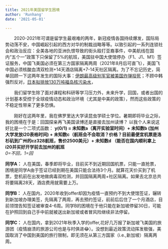 ```yaml
---
title: 2021年美国留学生困境
author: 'Runhang'
date: '2021-05-01'

---
```


&emsp;&emsp;2020-2021年可谓是留学生最艰难的两年，新冠疫情各国持续爆发，国际局势动荡不安，中国崛起引起的西方对华的制裁战略等等。以致引起的一系列连锁社会和政治反应：全美各地的亚洲仇恨导致的街头殴打亚裔事件，中美航线在国内“五个一”政策下只保留了5%的航班，美国驻中国大使馆停办（F1、J1、M1）签证服务，中国飞美国必须在第三方国家隔离两周（2021年8月后可直飞），美国飞中国必须核酸血清双检测+14天酒店隔离+7-14天社区隔离。为了不忘记历史，简单回顾一下这两年发生的国际大事：[伊朗最高级别军官被美国炸弹投死](https://www.bbc.com/news/world-middle-east-50979463)；不顾中韩强烈反对，[日本拟排放130万吨福岛核污染水](https://www.bbc.com/news/world-asia-56728068)，

&emsp;&emsp;我们留学生除了面对课程和科研等学习压力外，未来升学，回国，或者出国的计划基本受控于全球疫情动态和政治环境（尤其是中美的政策），然而这些政策的不稳定性带来了更多恐惧。

&emsp;&emsp;刚好在这两年里，我在佛罗里达大学读昆虫学硕士学位。暑期即将毕业之际，我的困境在于是：回国探亲再飞美国读博还是直接去加州读博？ 以我个人来说这好比是一个二项式函数： **y(0/1) = 未知数a（离开实验室时间）+ 未知数b (加州大学发放i20表格时间) + 未知数c（航班会不会取消？价格？目前最便宜机票是洛杉矶到广州的cz328航班，售价2500美元）+ 未知数d （能否在国内顺利拿上i20并买好开学前去加州的航班**
</br>*0=不回，1=回*

**同学A：** 人在美国，春季即将毕业，目前买不到近期回国机票，只能一直抢票，困境是同学A由于签证已经到期在美国只能合法待3个月。就算花天价买到了机票，登机前在出发地做病毒双检测，并回国隔离两周+社区隔离。如果去北京总共将要隔离28天，酒店费用就需要上万。

**同学B：** 人在国内，2020年收到offer却因为疫情一直预约不到大使馆签证，辗转到新加坡办理美签，先隔离了两周，再去预约签证，前前后后住了一个月酒店，目前领馆告知签证被审查4-6周。同学B的困境在于他只能在新加坡停留30日，可能在护照回到自己手中前就被送出新加坡或者冒风险继续非法停留。

**同学C：** 人在国内，拿到2021年秋季入学的offer,花好几万报了新加坡飞美国的旅游团（疫情崩溃的旅游公司也是与时俱进😂）。没想到最近政策流动挥发极强，美国取消了中国到美国的旅行限制，即无须在从第三方国家（i.e.,新加坡）隔离两周。



